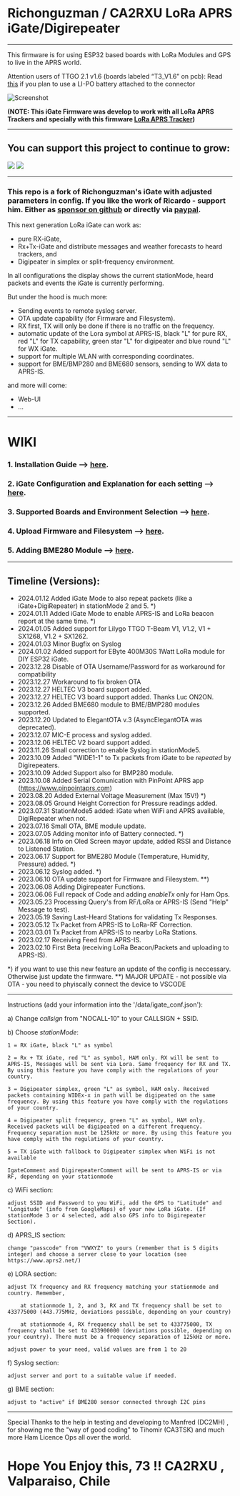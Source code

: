 # Richonguzman / CA2RXU LoRa APRS iGate/Digirepeater


___________________________________________________



This firmware is for using ESP32 based boards with LoRa Modules and GPS to live in the APRS world.

Attention users of TTGO 2.1 v1.6 (boards labeled “T3_V1.6” on pcb): Read <a href="https://web.archive.org/web/20210125073301/https://www.thethingsnetwork.org/community/berlin/post/warning-attention-users-of-ttgo21-v16-boards-labeled-t3_v16-on-pcb-battery-exploded-and-got-on-fire" target="_blank">this</a> if you plan to use a LI-PO battery attached to the connector

![Screenshot](https://github.com/richonguzman/LoRa_APRS_iGate/blob/main/images/OledScreen.jpeg)

__(NOTE: This iGate Firmware was develop to work with all LoRa APRS Trackers and specially with this firmware <a href="https://github.com/richonguzman/LoRa_APRS_Tracker" target="_blank">LoRa APRS Tracker</a>)__

___________________________________________________

## You can support this project to continue to grow:

[<img src="https://github.com/richonguzman/LoRa_APRS_Tracker/blob/main/images/github-sponsors.png">](https://github.com/sponsors/richonguzman)     [<img src="https://github.com/richonguzman/LoRa_APRS_Tracker/blob/main/images/paypalme.png">](http://paypal.me/richonguzman)

____________________________________________________

### This repo is a fork of Richonguzman's iGate with adjusted parameters in config. If you like the work of Ricardo - support him. Either as <a href="https://github.com/sponsors/richonguzman" target="_blank">sponsor on github</a> or directly via <a href="http://paypal.me/richonguzman" target="_blank">paypal</a>.


This next generation LoRa iGate can work as:
- pure RX-iGate, 
- Rx+Tx-iGate and distribute messages and weather forecasts to heard trackers, and 
- Digipeater in simplex or split-frequency environment.

In all configurations the display shows the current stationMode, heard packets and events the iGate is currently performing.

But under the hood is much more:

- Sending events to remote syslog server.
- OTA update capability (for Firmware and Filesystem).
- RX first, TX will only be done if there is no traffic on the frequency.
- automatic update of the Lora symbol at APRS-IS, black "L" for pure RX, red "L" for TX capability, green star "L" for digipeater and blue round "L" for WX iGate.
- support for multiple WLAN with corresponding coordinates.
- support for BME/BMP280 and BME680 sensors, sending to WX data to APRS-IS.

and more will come:
- Web-UI
- ...

____________________________________________________

# WIKI

### 1. Installation Guide --> <a href="https://github.com/richonguzman/LoRa_APRS_iGate/wiki/1.-Installation-Guide" target="_blank">here</a>.

### 2. iGate Configuration and Explanation for each setting --> <a href="https://github.com/richonguzman/LoRa_APRS_iGate/wiki/2.-iGate-Configuration" target="_blank">here</a>.

### 3. Supported Boards and Environment Selection --> <a href="https://github.com/richonguzman/LoRa_APRS_iGate/wiki/3.-Supported-Boards-and-Environment-Selection" target="_blank">here</a>.

### 4. Upload Firmware and Filesystem --> <a href="https://github.com/richonguzman/LoRa_APRS_iGate/wiki/4.-Upload-Firmware-and-Filesystem" target="_blank">here</a>.

### 5. Adding BME280 Module --> <a href="https://github.com/richonguzman/LoRa_APRS_iGate/wiki/5.-Adding-BME280-Module" target="_blank">here</a>.

____________________________________________________
## Timeline (Versions):

- 2024.01.12 Added iGate Mode to also repeat packets (like a iGate+DigiRepeater) in stationMode 2 and 5. *)
- 2024.01.11 Added iGate Mode to enable APRS-IS and LoRa beacon report at the same time. *)
- 2024.01.05 Added support for Lilygo TTGO T-Beam V1, V1.2, V1 + SX1268, V1.2 + SX1262.
- 2024.01.03 Minor Bugfix on Syslog
- 2024.01.02 Added support for EByte 400M30S 1Watt LoRa module for DIY ESP32 iGate.
- 2023.12.28 Disable of OTA Username/Password for as workaround for compatibility
- 2023.12.27 Workaround to fix broken OTA
- 2023.12.27 HELTEC V3 board support added.
- 2023.12.27 HELTEC V3 board support added. Thanks Luc ON2ON.
- 2023.12.26 Added BME680 module to BME/BMP280 modules supported.
- 2023.12.20 Updated to ElegantOTA v.3 (AsyncElegantOTA was deprecated).
- 2023.12.07 MIC-E process and syslog added.
- 2023.12.06 HELTEC V2 board support added.
- 2023.11.26 Small correction to enable Syslog in stationMode5.
- 2023.10.09 Added "WIDE1-1" to Tx packets from iGate to be *repeated* by Digirepeaters.
- 2023.10.09 Added Support also for BMP280 module.
- 2023.10.08 Added Serial Comunication with PinPoint APRS app (https://www.pinpointaprs.com)
- 2023.08.20 Added External Voltage Measurement (Max 15V!) *)
- 2023.08.05 Ground Height Correction for Pressure readings added.
- 2023.07.31 StationMode5 added: iGate when WiFi and APRS available, DigiRepeater when not.
- 2023.07.16 Small OTA, BME module update.
- 2023.07.05 Adding monitor info of Battery connected. *)
- 2023.06.18 Info on Oled Screen mayor update, added RSSI and Distance to Listened Station.
- 2023.06.17 Support for BME280 Module (Temperature, Humidity, Pressure) added. *)
- 2023.06.12 Syslog added. *)
- 2023.06.10 OTA update support for Firmware and Filesystem. **)
- 2023.06.08 Adding Digirepeater Functions.
- 2023.06.06 Full repack of Code and adding _enableTx_ only for Ham Ops.
- 2023.05.23 Processing Query's from RF/LoRa or APRS-IS (Send "Help" Message to test).
- 2023.05.19 Saving Last-Heard Stations for validating Tx Responses.
- 2023.05.12 Tx Packet from APRS-IS to LoRa-RF Correction.
- 2023.03.01 Tx Packet from APRS-IS to nearby LoRa Stations.
- 2023.02.17 Receiving Feed from APRS-IS.
- 2023.02.10 First Beta (receiving LoRa Beacon/Packets and uploading to APRS-IS).

*) if you want to use this new feature an update of the config is neccessary. Otherwise just update the firmware. 
**) MAJOR UPDATE - not possible via OTA - you need to phyiscally connect the device to VSCODE

____________________________________________________


Instructions (add your information into the '/data/igate_conf.json'):

a) Change _callsign_ from "NOCALL-10" to your CALLSIGN + SSID.

b) Choose _stationMode_:

    1 = RX iGate, black "L" as symbol

    2 = Rx + TX iGate, red "L" as symbol, HAM only. RX will be sent to APRS-IS, Messages will be sent via Lora. Same frequency for RX and TX. By using this feature you have comply with the regulations of your country.

    3 = Digipeater simplex, green "L" as symbol, HAM only. Received packets containing WIDEx-x in path will be digipeated on the same frequency. By using this feature you have comply with the regulations of your country.

    4 = Digipeater split frequency, green "L" as symbol, HAM only. Received packets will be digipeated on a different frequency. Frequency separation must be 125kHz or more. By using this feature you have comply with the regulations of your country.

    5 = TX iGate with fallback to Digipeater simplex when WiFi is not available

    IgateComment and DigirepeaterComment will be sent to APRS-IS or via RF, depending on your stationmode

c) WiFi section: 

    adjust SSID and Password to you WiFi, add the GPS to "Latitude" and "Longitude" (info from GoogleMaps) of your new LoRa iGate. (If stationMode 3 or 4 selected, add also GPS info to Digirepeater Section).

d) APRS_IS section: 

    change "passcode" from "VWXYZ" to yours (remember that is 5 digits integer) and choose a server close to your location (see https://www.aprs2.net/)

e) LORA section:

    adjust TX frequency and RX frequency matching your stationmode and country. Remember,

        at stationmode 1, 2, and 3, RX and TX frequency shall be set to 433775000 (443.775MHz, deviations possible, depending on your country) 

        at stationmode 4, RX frequency shall be set to 433775000, TX frequency shall be set to 433900000 (deviations possible, depending on your country). There must be a frequency separation of 125kHz or more. 
    
    adjust power to your need, valid values are from 1 to 20

f) Syslog section:
    
    adjust server and port to a suitable value if needed.

g) BME section:

    adjust to "active" if BME280 sensor connected through I2C pins


__________________________________________

Special Thanks to the help in testing and developing to Manfred (DC2MH) , for showing me the "way of good coding" to Tihomir (CA3TSK) and much more Ham Licence Ops all over the world.

# Hope You Enjoy this, 73 !!  CA2RXU , Valparaiso, Chile
